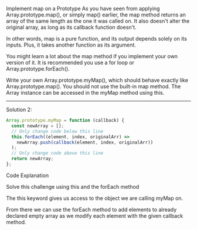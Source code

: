 Implement map on a Prototype
As you have seen from applying Array.prototype.map(), or simply map() earlier, the map method returns an array of the same length as the one it was called on. It also doesn't alter the original array, as long as its callback function doesn't.

In other words, map is a pure function, and its output depends solely on its inputs. Plus, it takes another function as its argument.

You might learn a lot about the map method if you implement your own version of it. It is recommended you use a for loop or Array.prototype.forEach().

Write your own Array.prototype.myMap(), which should behave exactly like Array.prototype.map(). You should not use the built-in map method. The Array instance can be accessed in the myMap method using this.


-------------

Solution 2:
```js
Array.prototype.myMap = function (callback) {
  const newArray = [];
  // Only change code below this line
  this.forEach((element, index, originalArr) =>
    newArray.push(callback(element, index, originalArr))
  );
  // Only change code above this line
  return newArray;
};
```
Code Explanation

Solve this challenge using this and the forEach method

The this keyword gives us access to the object we are calling myMap on.

From there we can use the forEach method to add elements to already declared empty array as we modify each element with the given callback method.